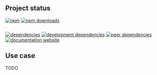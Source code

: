 <!-- !/usr/bin/env markdown
-*- coding: utf-8 -*-
region header
Copyright Torben Sickert (info["~at~"]torben.website) 16.12.2012

License
-------

This library written by Torben Sickert stand under a creative commons naming
3.0 unported license. see http://creativecommons.org/licenses/by/3.0/deed.de
endregion -->

Project status
--------------

[![npm](https://img.shields.io/npm/v/clientnode?color=%23d55e5d&label=npm%20package%20version&logoColor=%23d55e5d)](https://www.npmjs.com/package/clientnode)
[![npm downloads](https://img.shields.io/npm/dy/clientnode.svg)](https://www.npmjs.com/package/clientnode)

[![<LABEL>](https://github.com/thaibault/clientnode/actions/workflows/build:image:push.yaml/badge.svg)](https://github.com/thaibault/clientnode/actions/workflows/build:image:push.yaml)

[![dependencies](https://img.shields.io/david/thaibault/clientnode.svg)](https://david-dm.org/thaibault/clientnode)
[![development dependencies](https://img.shields.io/david/dev/thaibault/clientnode.svg)](https://david-dm.org/thaibault/clientnode?type=dev)
[![peer dependencies](https://img.shields.io/david/peer/thaibault/clientnode.svg)](https://david-dm.org/thaibault/clientnode?type=peer)
[![documentation website](https://img.shields.io/website-up-down-green-red/https/torben.website/clientnode.svg?label=documentation-website)](https://torben.website/clientnode)

<!--|deDE:Einsatz-->
Use case
--------

TODO

<!-- region modline
vim: set tabstop=4 shiftwidth=4 expandtab:
vim: foldmethod=marker foldmarker=region,endregion:
endregion -->
